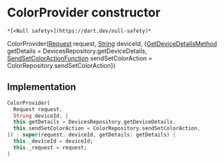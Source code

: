 


# ColorProvider constructor




    *[<Null safety>](https://dart.dev/null-safety)*



ColorProvider([Request](https://yonomi.co/yonomi-sdk/Request-class.html) request, [String](https://api.flutter.dev/flutter/dart-core/String-class.html) deviceId, {[GetDeviceDetailsMethod](../../providers_device_provider/GetDeviceDetailsMethod.md) getDetails = DevicesRepository.getDeviceDetails, [SendSetColorActionFunction](../../providers_color_provider/SendSetColorActionFunction.md) sendSetColorAction = ColorRepository.sendSetColorAction})





## Implementation

```dart
ColorProvider(
  Request request,
  String deviceId, {
  this.getDetails = DevicesRepository.getDeviceDetails,
  this.sendSetColorAction = ColorRepository.sendSetColorAction,
}) : super(request, deviceId, getDetails: getDetails) {
  this._deviceId = deviceId;
  this._request = request;
}
```







